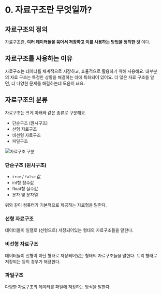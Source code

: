 # 0. 자료구조란 무엇일까?

## 자료구조의 정의

자료구조란, **여러 데이터들을 묶어서 저장하고 이를 사용하는 방법을 정의한 것** 이다.

## 자료구조를 사용하는 이유

자료구조는 데이터를 체계적으로 저장하고, 효율적으로 활용하기 위해 사용해요.
대부분의 자료 구조는 특정한 상황을 해결하는 데에 특화되어 있어요.
더 많은 자료 구조를 알면, 더 다양한 문제를 해결하는데 도움이 돼요.

## 자료구조의 분류

자료구조는 크게 아래와 같은 종류로 구분해요.

- 단순구조 (원시구조)
- 선형 자료구조
- 비선형 자료구조
- 파일구조
  
![자료구조 구분](https://i0.wp.com/hanamon.kr/wp-content/uploads/2021/07/%E1%84%8C%E1%85%A1%E1%84%85%E1%85%AD%E1%84%80%E1%85%AE%E1%84%8C%E1%85%A9-%E1%84%8C%E1%85%A9%E1%86%BC%E1%84%85%E1%85%B2.png?resize=1280%2C778&ssl=1)

### 단순구조 (원시구조)

- `true` / `false` 값
- int형 정수값
- float형 실수값
- 문자 및 문자열

위와 같이 컴퓨터가 기본적으로 제공하는 자료형을 말한다.

### 선형 자료구조

데이터들이 일렬로 (선형으로) 저장되어있는 형태의 자료구조들을 말한다.

### 비선형 자료구조

데이터들이 선형이 아닌 형태로 저장되어있는 형태의 자료구조들을 말한다. 트리 형태로 저장되는 등의 경우가 해당한다.

### 파일구조

다양한 자료구조의 데이터를 파일에 저장하는 방식을 말한다.
